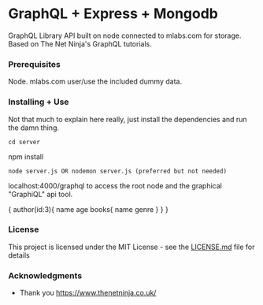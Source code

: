 # GraphQL + Express + Mongodb

GraphQL Library API built on node connected to mlabs.com for storage.
Based on The Net Ninja's GraphQL tutorials.

### Prerequisites

Node.
mlabs.com user/use the included dummy data.

### Installing + Use

Not that much to explain here really, just install the dependencies and run the damn thing.

```
cd server
```
npm install

```
node server.js OR nodemon server.js (preferred but not needed)
```
localhost:4000/graphql to access the root node and the graphical "GraphiQL" api tool.

{
  author(id:3){
    name
    age
    books{
      name
      genre
    }
  }
}

### License

This project is licensed under the MIT License - see the [LICENSE.md](LICENSE.md) file for details

### Acknowledgments

* Thank you https://www.thenetninja.co.uk/

